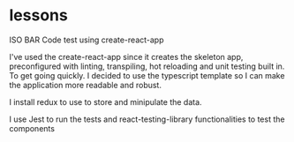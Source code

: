 # lessons

ISO BAR Code test using create-react-app

I've used the create-react-app since it creates the skeleton app, preconfigured with linting, transpiling, hot reloading and unit testing built in. To get going quickly. I decided to use the typescript template so I can make the application more readable and robust.

I install redux to use to store and minipulate the data.

I use Jest to run the tests and react-testing-library functionalities to test the components
